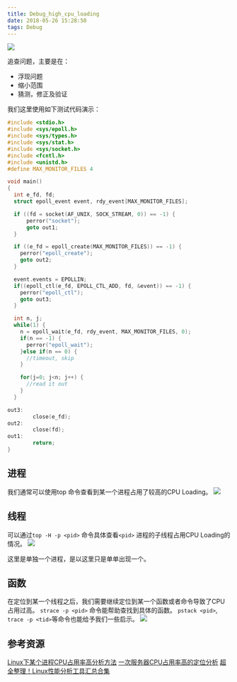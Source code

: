 ```yaml
---
title: Debug_high_cpu_loading
date: 2018-05-26 15:28:50
tags: Debug
---
```


![](http://rdc.hundsun.com/portal/data/upload/201705/f_3c65934a804b2cd6ec6dab02ccb33457.png)

<!--more-->

追查问题，主要是在：

- 浮现问题
- 缩小范围
- 猜测，修正及验证

我们这里使用如下测试代码演示：

``` c
#include <stdio.h>
#include <sys/epoll.h>
#include <sys/types.h>
#include <sys/stat.h>
#include <sys/socket.h>
#include <fcntl.h>
#include <unistd.h>
#define MAX_MONITOR_FILES 4

void main()
{
  int e_fd, fd;
  struct epoll_event event, rdy_event[MAX_MONITOR_FILES];

  if ((fd = socket(AF_UNIX, SOCK_STREAM, 0)) == -1) {
      perror("socket");
      goto out1;
  }

  if ((e_fd = epoll_create(MAX_MONITOR_FILES)) == -1) {
    perror("epoll_create");
    goto out2;
  }

  event.events = EPOLLIN;
  if((epoll_ctl(e_fd, EPOLL_CTL_ADD, fd, &event)) == -1) {
    perror("epoll_ctl");
    goto out3;
  }

  int n, j;
  while(1) {
    n = epoll_wait(e_fd, rdy_event, MAX_MONITOR_FILES, 0);
    if(n == -1) {
      perror("epoll_wait");
    }else if(n == 0) {
      //timeout, skip
    }

    for(j=0; j<n; j++) {
      //read it out
    }
  }

out3:
        close(e_fd);
out2:
        close(fd);
out1:
        return;
}
```

## 进程
我们通常可以使用top 命令查看到某一个进程占用了较高的CPU Loading。
![](https://raw.githubusercontent.com/JShell07/jshell07.github.io/master/images/cpu_high_loading/top_thread.png)

## 线程
可以通过`top -H -p <pid>` 命令具体查看`<pid>` 进程的子线程占用CPU Loading的情况。
![](https://raw.githubusercontent.com/JShell07/jshell07.github.io/master/images/cpu_high_loading/top_thread.png)

这里是单独一个进程，是以这里只是单单出现一个。

## 函数
在定位到某一个线程之后，我们需要继续定位到某一个函数或者命令导致了CPU 占用过高。
`strace -p <pid>` 命令能帮助查找到具体的函数。
`pstack <pid>`, `trace -p <tid>`等命令也能给予我们一些启示。
![](https://raw.githubusercontent.com/JShell07/jshell07.github.io/master/images/cpu_high_loading/strace_process.png)

## 参考资源
[Linux下某个进程CPU占用率高分析方法](http://www.linuxeye.com/Linux/1843.html)
[一次服务器CPU占用率高的定位分析](https://www.jianshu.com/p/e680d4e6d4ae)
[超全整理！Linux性能分析工具汇总合集](https://blog.csdn.net/tiantangyouzui/article/details/72231590)